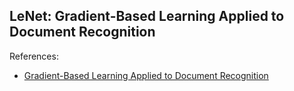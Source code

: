 ## LeNet: Gradient-Based Learning Applied to Document Recognition

References:
 * [Gradient-Based Learning Applied to Document Recognition](http://yann.lecun.com/exdb/publis/pdf/lecun-01a.pdf)

